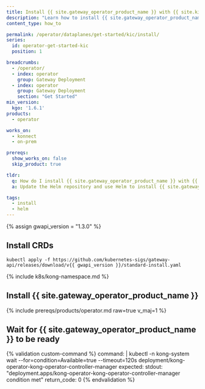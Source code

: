 ```yaml
---
title: Install {{ site.gateway_operator_product_name }} with {{ site.kic_product_name }}
description: "Learn how to install {{ site.gateway_operator_product_name }} with {{ site.kic_product_name }} using Helm"
content_type: how_to

permalink: /operator/dataplanes/get-started/kic/install/
series:
  id: operator-get-started-kic
  position: 1

breadcrumbs:
  - /operator/
  - index: operator
    group: Gateway Deployment
  - index: operator
    group: Gateway Deployment
    section: "Get Started"
min_version:
  kgo: '1.6.1'
products:
  - operator

works_on:
  - konnect
  - on-prem

prereqs:
  show_works_on: false
  skip_product: true

tldr:
  q: How do I install {{ site.gateway_operator_product_name }} with {{ site.kic_product_name }} using Helm?
  a: Update the Helm repository and use Helm to install {{ site.gateway_operator_product_name }} with {{ site.kic_product_name }}.

tags:
  - install
  - helm
---
```

{% assign gwapi_version = "1.3.0" %}

## Install CRDs

```shell
kubectl apply -f https://github.com/kubernetes-sigs/gateway-api/releases/download/v{{ gwapi_version }}/standard-install.yaml
```

{% include k8s/kong-namespace.md %}

## Install {{ site.gateway_operator_product_name }}

{% include prereqs/products/operator.md raw=true v_maj=1 %}


## Wait for {{ site.gateway_operator_product_name }} to be ready

{% validation custom-command %}
command: |
  kubectl -n kong-system wait --for=condition=Available=true --timeout=120s deployment/kong-operator-kong-operator-controller-manager
expected:
  stdout: "deployment.apps/kong-operator-kong-operator-controller-manager condition met"
  return_code: 0
{% endvalidation %}
